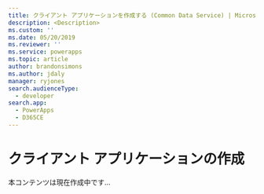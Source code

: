 ```yaml
---
title: クライアント アプリケーションを作成する (Common Data Service) | Microsoft Docs
description: <Description>
ms.custom: ''
ms.date: 05/20/2019
ms.reviewer: ''
ms.service: powerapps
ms.topic: article
author: brandonsimons
ms.author: jdaly
manager: ryjones
search.audienceType:
  - developer
search.app:
  - PowerApps
  - D365CE
---
```

# <a name="create-a-client-application"></a>クライアント アプリケーションの作成

本コンテンツは現在作成中です...
<!-- 

New page to be the focus for the tasks surrounding discovery service and authentication to create a client application for the organization service.

For .NET this could just direct people to Xrm.Tooling 

But what if someone is creating a client using Java? 

 -->